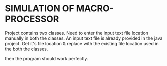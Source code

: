 # SIMULATION OF MACRO-PROCESSOR

Project contains two classes. Need to enter the input text file location manually in both the classes. An input text file is already provided in the java project. Get it's file location & replace with the existing file location used in the both the classes.

then the program should work perfectly.

